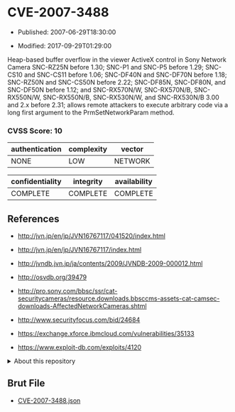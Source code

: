 # CVE-2007-3488

- Published: 2007-06-29T18:30:00

- Modified: 2017-09-29T01:29:00

Heap-based buffer overflow in the viewer ActiveX control in Sony Network Camera SNC-RZ25N before 1.30; SNC-P1 and SNC-P5 before 1.29; SNC-CS10 and SNC-CS11 before 1.06; SNC-DF40N and SNC-DF70N before 1.18; SNC-RZ50N and SNC-CS50N before 2.22; SNC-DF85N, SNC-DF80N, and SNC-DF50N before 1.12; and SNC-RX570N/W, SNC-RX570N/B, SNC-RX550N/W, SNC-RX550N/B, SNC-RX530N/W, and SNC-RX530N/B 3.00 and 2.x before 2.31; allows remote attackers to execute arbitrary code via a long first argument to the PrmSetNetworkParam method.

### CVSS Score: **10**

| authentication | complexity | vector |
| --- | --- | --- |
| NONE | LOW | NETWORK |

| confidentiality | integrity | availability |
| --- | --- | --- |
| COMPLETE | COMPLETE | COMPLETE |

## References

* http://jvn.jp/en/jp/JVN16767117/041520/index.html

* http://jvn.jp/en/jp/JVN16767117/index.html

* http://jvndb.jvn.jp/ja/contents/2009/JVNDB-2009-000012.html

* http://osvdb.org/39479

* http://pro.sony.com/bbsc/ssr/cat-securitycameras/resource.downloads.bbsccms-assets-cat-camsec-downloads-AffectedNetworkCameras.shtml

* http://www.securityfocus.com/bid/24684

* https://exchange.xforce.ibmcloud.com/vulnerabilities/35133

* https://www.exploit-db.com/exploits/4120

<details>
<summary>About this repository</summary> 

  This repository is part of the project [Live Hack CVE](https://github.com/Live-Hack-CVE). Main website can be found [www.live-hack.org](https://www.live-hack.org) 
  
  Made by [Sn0wAlice](https://github.com/Sn0wAlice) for the people that care about security and need to have a feed of the latest CVEs. Hope you enjoy it, don't forget to star the repo and follow me on [Twitter](https://twitter.com/Sn0wAlice) and [Github](https://github.com/Sn0wAlice). And that is my [personnal website](https://www.alice-snow.me/)

  - [Home Page](https://github.com/Live-Hack-CVE)
  - [Framework](https://github.com/Live-Hack-CVE/cve-framework)
  - [CVE database](https://github.com/Live-Hack-CVE/full_database)
  - [Changelog](https://github.com/Live-Hack-CVE/Changelog)
</details>

## Brut File

* [CVE-2007-3488.json](https://raw.githubusercontent.com/Live-Hack-CVE/full_database/main/cves/2007/CVE-2007-3488.json)

